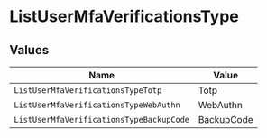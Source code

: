 # ListUserMfaVerificationsType


## Values

| Name                                     | Value                                    |
| ---------------------------------------- | ---------------------------------------- |
| `ListUserMfaVerificationsTypeTotp`       | Totp                                     |
| `ListUserMfaVerificationsTypeWebAuthn`   | WebAuthn                                 |
| `ListUserMfaVerificationsTypeBackupCode` | BackupCode                               |